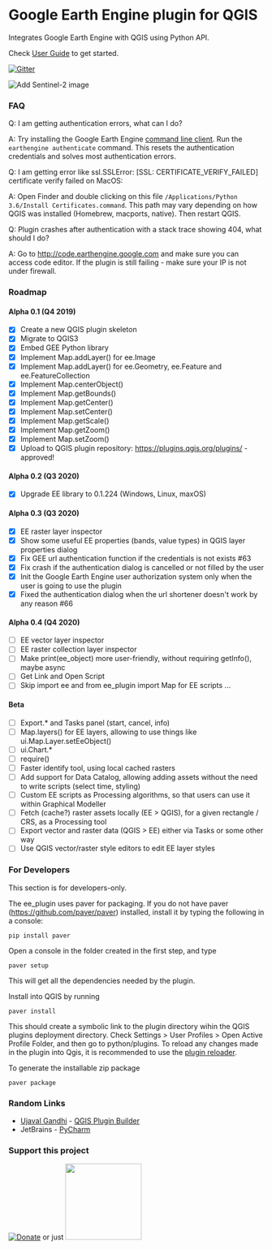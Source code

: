 # Google Earth Engine plugin for QGIS

Integrates Google Earth Engine with QGIS using Python API. 

Check [User Guide](https://gee-community.github.io/qgis-earthengine-plugin/) to get started.

[![Gitter](https://badges.gitter.im/gee-community/qgis-earthengine-plugin.svg)](https://gitter.im/gee-community/qgis-earthengine-plugin?utm_source=badge&utm_medium=badge&utm_campaign=pr-badge)

![Add Sentinel-2 image](https://raw.githubusercontent.com/gee-community/qgis-earthengine-plugin/master/media/add_map_layer.png)

### FAQ
Q: I am getting authentication errors, what can I do? 

A: Try installing the Google Earth Engine [command line client](https://developers.google.com/earth-engine/command_line). Run the `earthengine authenticate` command. This resets the authentication credentials and solves most authentication errors.

Q: I am getting error like ssl.SSLError: [SSL: CERTIFICATE_VERIFY_FAILED] certificate verify failed on MacOS:

A: Open Finder and double clicking on this file `/Applications/Python 3.6/Install Certificates.command`. This path may vary depending on how QGIS was installed (Homebrew, macports, native). Then restart QGIS. 

Q: Plugin crashes after authentication with a stack trace showing 404, what should I do?

A: Go to http://code.earthengine.google.com and make sure you can access code editor. If the plugin is still failing - make sure your IP is not under firewall.

### Roadmap

#### Alpha 0.1 (Q4 2019)
- [x] Create a new QGIS plugin skeleton
- [x] Migrate to QGIS3
- [x] Embed GEE Python library
- [x] Implement Map.addLayer() for ee.Image
- [x] Implement Map.addLayer() for ee.Geometry, ee.Feature and ee.FeatureCollection
- [x] Implement Map.centerObject()
- [x] Implement Map.getBounds()
- [x] Implement Map.getCenter()
- [x] Implement Map.setCenter()
- [x] Implement Map.getScale()
- [x] Implement Map.getZoom()
- [x] Implement Map.setZoom()
- [x] Upload to QGIS plugin repository: https://plugins.qgis.org/plugins/ - approved!

#### Alpha 0.2 (Q3 2020)
- [x] Upgrade EE library to 0.1.224 (Windows, Linux, maxOS)

#### Alpha 0.3 (Q3 2020)
- [x] EE raster layer inspector
- [x] Show some useful EE properties (bands, value types) in QGIS layer properties dialog
- [x] Fix GEE url authentication function if the credentials is not exists #63
- [x] Fix crash if the authentication dialog is cancelled or not filled by the user
- [x] Init the Google Earth Engine user authorization system only when the user is going to use the plugin
- [x] Fixed the authentication dialog when the url shortener doesn't work by any reason #66

#### Alpha 0.4 (Q4 2020)
- [ ] EE vector layer inspector
- [ ] EE raster collection layer inspector
- [ ] Make print(ee_object) more user-friendly, without requiring getInfo(), maybe async
- [ ] Get Link and Open Script
- [ ] Skip import ee and from ee_plugin import Map for EE scripts
...

#### Beta
- [ ] Export.* and Tasks panel (start, cancel, info)
- [ ] Map.layers() for EE layers, allowing to use things like ui.Map.Layer.setEeObject()
- [ ] ui.Chart.*
- [ ] require()
- [ ] Faster identify tool, using local cached rasters
- [ ] Add support for Data Catalog, allowing adding assets without the need to write scripts (select time, styling)
- [ ] Custom EE scripts as Processing algorithms, so that users can use it within Graphical Modeller
- [ ] Fetch (cache?) raster assets locally (EE > QGIS), for a given rectangle / CRS, as a Processing tool
- [ ] Export vector and raster data (QGIS > EE) either via Tasks or some other way
- [ ] Use QGIS vector/raster style editors to edit EE layer styles

### For Developers

This section is for developers-only. 

The ee_plugin uses paver for packaging. If you do not have paver (https://github.com/paver/paver) installed, install it by typing the following in a console:

```
pip install paver
```

Open a console in the folder created in the first step, and type

```
paver setup
```

This will get all the dependencies needed by the plugin.

Install into QGIS by running

```
paver install
```

This should create a symbolic link to the plugin directory wihin the QGIS plugins deployment directory. Check Settings > User Profiles > Open Active Profile Folder, and then go to python/plugins. To reload any changes made in the plugin into Qgis, it is recommended to use the [plugin reloader](https://plugins.qgis.org/plugins/plugin_reloader/).

To generate the installable zip package

```
paver package
``` 

### Random Links

* [Ujaval Gandhi](https://twitter.com/spatialthoughts) - [QGIS Plugin Builder](http://g-sherman.github.io/Qgis-Plugin-Builder/)
* JetBrains - [PyCharm](https://www.jetbrains.com/pycharm/)


### Support this project

[![Donate](https://www.paypalobjects.com/en_US/NL/i/btn/btn_donateCC_LG.gif)](https://www.paypal.com/cgi-bin/webscr?cmd=_donations&business=P2RU23F4ETP4L&item_name=QGIS+Plugin+Development&currency_code=EUR&source=url) or just <a href="https://www.buymeacoffee.com/Eq378D1"><img src="https://cdn.buymeacoffee.com/buttons/default-white.png" width="150"></a>
